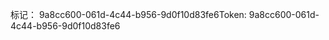 <span data-ttu-id="86030-101">标记： 9a8cc600-061d-4c44-b956-9d0f10d83fe6</span><span class="sxs-lookup"><span data-stu-id="86030-101">Token: 9a8cc600-061d-4c44-b956-9d0f10d83fe6</span></span>